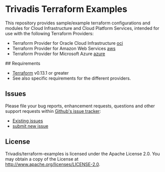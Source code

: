 # Trivadis Terraform Examples

This repository provides sample/example terraform configurations and modules for Cloud Infrastructure and Cloud Platform Services, intended for use with the following Terraform Providers:

- Terraform Provider for Oracle Cloud Infrastructure [oci](oci)
- Terraform Provider for Amazon Web Services [aws](aws)
- Terraform Provider for Microsoft Azure [azure](azure)

## Requirements

- [Terraform](https://www.terraform.io/downloads.html) v0.13.1 or greater
- See also specific requirements for the different providers.

## Issues
Please file your bug reports, enhancement requests, questions and other support requests within [Github's issue tracker](https://help.github.com/articles/about-issues/):

* [Existing issues](https://github.com/Trivadis/terraform-examples/issues)
* [submit new issue](https://github.com/Trivadis/terraform-examples/issues/new)

## License

Trivadis/terraform-examples is licensed under the Apache License 2.0. You may obtain a copy of the License at <http://www.apache.org/licenses/LICENSE-2.0>.
